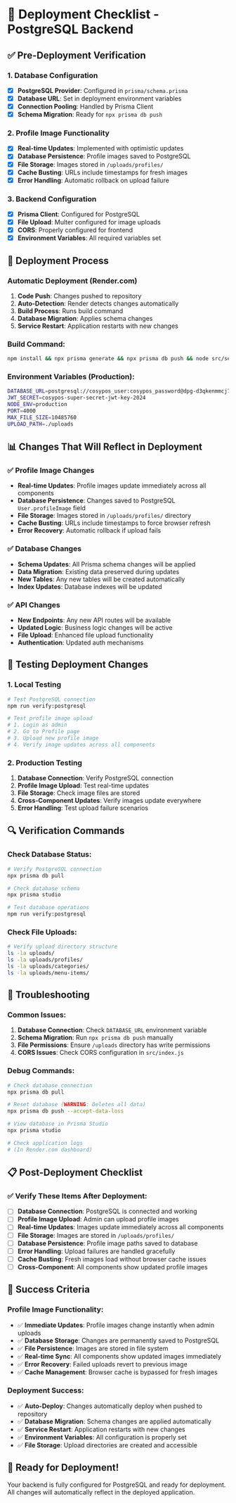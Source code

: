 # 🚀 Deployment Checklist - PostgreSQL Backend

## ✅ Pre-Deployment Verification

### 1. Database Configuration
- [x] **PostgreSQL Provider**: Configured in `prisma/schema.prisma`
- [x] **Database URL**: Set in deployment environment variables
- [x] **Connection Pooling**: Handled by Prisma Client
- [x] **Schema Migration**: Ready for `npx prisma db push`

### 2. Profile Image Functionality
- [x] **Real-time Updates**: Implemented with optimistic updates
- [x] **Database Persistence**: Profile images saved to PostgreSQL
- [x] **File Storage**: Images stored in `/uploads/profiles/`
- [x] **Cache Busting**: URLs include timestamps for fresh images
- [x] **Error Handling**: Automatic rollback on upload failure

### 3. Backend Configuration
- [x] **Prisma Client**: Configured for PostgreSQL
- [x] **File Upload**: Multer configured for image uploads
- [x] **CORS**: Properly configured for frontend
- [x] **Environment Variables**: All required variables set

## 🔄 Deployment Process

### Automatic Deployment (Render.com)
1. **Code Push**: Changes pushed to repository
2. **Auto-Detection**: Render detects changes automatically
3. **Build Process**: Runs build command
4. **Database Migration**: Applies schema changes
5. **Service Restart**: Application restarts with new changes

### Build Command:
```bash
npm install && npx prisma generate && npx prisma db push && node src/seed.js
```

### Environment Variables (Production):
```bash
DATABASE_URL=postgresql://cosypos_user:cosypos_password@dpg-d3qkenmmcj7s73bq3570-a:5432/cosypos
JWT_SECRET=cosypos-super-secret-jwt-key-2024
NODE_ENV=production
PORT=4000
MAX_FILE_SIZE=10485760
UPLOAD_PATH=./uploads
```

## 📊 Changes That Will Reflect in Deployment

### ✅ Profile Image Changes
- **Real-time Updates**: Profile images update immediately across all components
- **Database Persistence**: Changes saved to PostgreSQL `User.profileImage` field
- **File Storage**: Images stored in `/uploads/profiles/` directory
- **Cache Busting**: URLs include timestamps to force browser refresh
- **Error Recovery**: Automatic rollback if upload fails

### ✅ Database Changes
- **Schema Updates**: All Prisma schema changes will be applied
- **Data Migration**: Existing data preserved during updates
- **New Tables**: Any new tables will be created automatically
- **Index Updates**: Database indexes will be updated

### ✅ API Changes
- **New Endpoints**: Any new API routes will be available
- **Updated Logic**: Business logic changes will be active
- **File Upload**: Enhanced file upload functionality
- **Authentication**: Updated auth mechanisms

## 🧪 Testing Deployment Changes

### 1. Local Testing
```bash
# Test PostgreSQL connection
npm run verify:postgresql

# Test profile image upload
# 1. Login as admin
# 2. Go to Profile page
# 3. Upload new profile image
# 4. Verify image updates across all components
```

### 2. Production Testing
1. **Database Connection**: Verify PostgreSQL connection
2. **Profile Image Upload**: Test real-time updates
3. **File Storage**: Check image files are stored
4. **Cross-Component Updates**: Verify images update everywhere
5. **Error Handling**: Test upload failure scenarios

## 🔍 Verification Commands

### Check Database Status:
```bash
# Verify PostgreSQL connection
npx prisma db pull

# Check database schema
npx prisma studio

# Test database operations
npm run verify:postgresql
```

### Check File Uploads:
```bash
# Verify upload directory structure
ls -la uploads/
ls -la uploads/profiles/
ls -la uploads/categories/
ls -la uploads/menu-items/
```

## 🚨 Troubleshooting

### Common Issues:
1. **Database Connection**: Check `DATABASE_URL` environment variable
2. **Schema Migration**: Run `npx prisma db push` manually
3. **File Permissions**: Ensure `/uploads` directory has write permissions
4. **CORS Issues**: Check CORS configuration in `src/index.js`

### Debug Commands:
```bash
# Check database connection
npx prisma db pull

# Reset database (WARNING: Deletes all data)
npx prisma db push --accept-data-loss

# View database in Prisma Studio
npx prisma studio

# Check application logs
# (In Render.com dashboard)
```

## 📋 Post-Deployment Checklist

### ✅ Verify These Items After Deployment:
- [ ] **Database Connection**: PostgreSQL is connected and working
- [ ] **Profile Image Upload**: Admin can upload profile images
- [ ] **Real-time Updates**: Images update immediately across all components
- [ ] **File Storage**: Images are stored in `/uploads/profiles/`
- [ ] **Database Persistence**: Profile image paths saved to database
- [ ] **Error Handling**: Upload failures are handled gracefully
- [ ] **Cache Busting**: Fresh images load without browser cache issues
- [ ] **Cross-Component**: All components show updated profile images

## 🎯 Success Criteria

### Profile Image Functionality:
- ✅ **Immediate Updates**: Profile images change instantly when admin uploads
- ✅ **Database Storage**: Changes are permanently saved to PostgreSQL
- ✅ **File Persistence**: Images are stored in file system
- ✅ **Real-time Sync**: All components show updated images immediately
- ✅ **Error Recovery**: Failed uploads revert to previous image
- ✅ **Cache Management**: Browser cache is bypassed for fresh images

### Deployment Success:
- ✅ **Auto-Deploy**: Changes automatically deploy when pushed to repository
- ✅ **Database Migration**: Schema changes are applied automatically
- ✅ **Service Restart**: Application restarts with new changes
- ✅ **Environment Variables**: All configuration is properly set
- ✅ **File Storage**: Upload directories are created and accessible

## 🚀 Ready for Deployment!

Your backend is fully configured for PostgreSQL and ready for deployment. All changes will automatically reflect in the deployed application.

